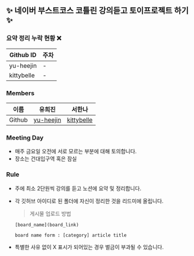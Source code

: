 ## ✨ 네이버 부스트코스 코틀린 강의듣고 토이프로젝트 하기 ✨
### 요약 정리 누락 현황 ❌

| Github ID | 주차 |
| --- | --- |
| yu-heejin | - |
| kittybelle | - |

### Members
| 이름 | 유희진 | 서한나 |
| --- | --- | --- |
| Github | [yu-heejin](https://github.com/yu-heejin) | [kittybelle](https://github.com/kittybelle) |

### Meeting Day
- 매주 금요일 오전에 서로 모르는 부분에 대해 토의합니다.
- 장소는 건대입구역 혹은 잠실

### Rule
- 주에 최소 2단원씩 강의를 듣고 노션에 요약 및 정리합니다.
- 각 깃허브 아이디로 된 폴더에 자신이 정리한 것을 리드미에 올립니다.
    
    > 게시물 업로드 방법
    > 
    
    ```
    [board_name](board_link)
    
    board name form : [category] article title
    ```
- 특별한 사유 없이 X 표시가 되어있는 경우 벌금이 부과될 수 있습니다.
